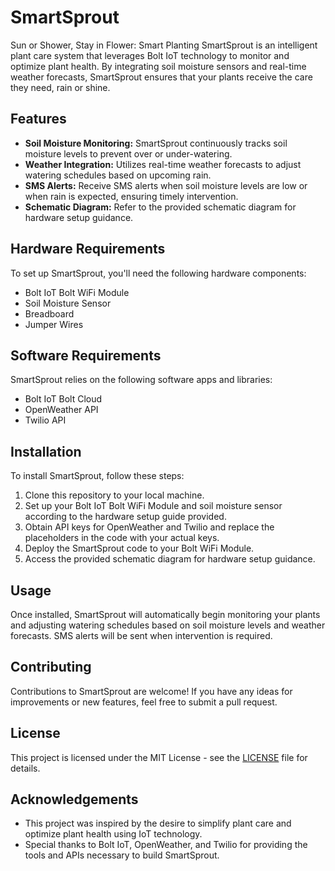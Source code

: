 # SmartSprout
Sun or Shower, Stay in Flower: Smart Planting
SmartSprout is an intelligent plant care system that leverages Bolt IoT technology to monitor and optimize plant health. By integrating soil moisture sensors and real-time weather forecasts, SmartSprout ensures that your plants receive the care they need, rain or shine.

## Features

- **Soil Moisture Monitoring:** SmartSprout continuously tracks soil moisture levels to prevent over or under-watering.
- **Weather Integration:** Utilizes real-time weather forecasts to adjust watering schedules based on upcoming rain.
- **SMS Alerts:** Receive SMS alerts when soil moisture levels are low or when rain is expected, ensuring timely intervention.
- **Schematic Diagram:** Refer to the provided schematic diagram for hardware setup guidance.

## Hardware Requirements

To set up SmartSprout, you'll need the following hardware components:

- Bolt IoT Bolt WiFi Module
- Soil Moisture Sensor
- Breadboard
- Jumper Wires

## Software Requirements

SmartSprout relies on the following software apps and libraries:

- Bolt IoT Bolt Cloud
- OpenWeather API
- Twilio API

## Installation

To install SmartSprout, follow these steps:

1. Clone this repository to your local machine.
2. Set up your Bolt IoT Bolt WiFi Module and soil moisture sensor according to the hardware setup guide provided.
3. Obtain API keys for OpenWeather and Twilio and replace the placeholders in the code with your actual keys.
4. Deploy the SmartSprout code to your Bolt WiFi Module.
5. Access the provided schematic diagram for hardware setup guidance.

## Usage

Once installed, SmartSprout will automatically begin monitoring your plants and adjusting watering schedules based on soil moisture levels and weather forecasts. SMS alerts will be sent when intervention is required.

## Contributing

Contributions to SmartSprout are welcome! If you have any ideas for improvements or new features, feel free to submit a pull request.

## License

This project is licensed under the MIT License - see the [LICENSE](LICENSE) file for details.

## Acknowledgements

- This project was inspired by the desire to simplify plant care and optimize plant health using IoT technology.
- Special thanks to Bolt IoT, OpenWeather, and Twilio for providing the tools and APIs necessary to build SmartSprout.
